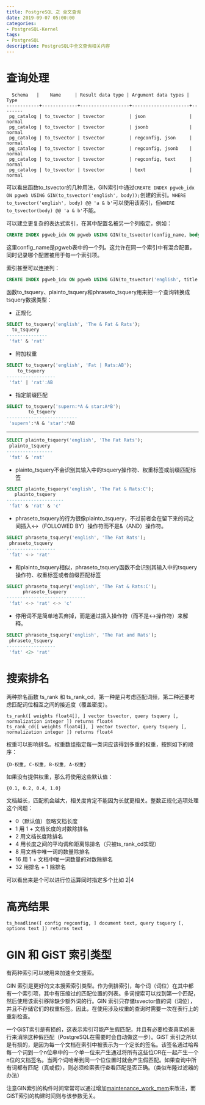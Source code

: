 ```yaml
---
title: PostgreSQL 之 全文查询
date: 2019-09-07 05:00:00
categories:
- PostgreSQL-Kernel
tags:
- PostgreSQL
description: PostgreSQL中全文查询相关内容
---
```


# 查询处理

```
  Schema   |    Name     | Result data type | Argument data types |  Type 
------------+-------------+------------------+---------------------+--------
 pg_catalog | to_tsvector | tsvector         | json                | normal
 pg_catalog | to_tsvector | tsvector         | jsonb               | normal
 pg_catalog | to_tsvector | tsvector         | regconfig, json     | normal
 pg_catalog | to_tsvector | tsvector         | regconfig, jsonb    | normal
 pg_catalog | to_tsvector | tsvector         | regconfig, text     | normal
 pg_catalog | to_tsvector | tsvector         | text                | normal
```

可以看出函数to_tsvector的几种用法，GIN索引中通过`CREATE INDEX pgweb_idx ON pgweb USING GIN(to_tsvector('english', body));`创建的索引。`WHERE to_tsvector('english', body) @@ 'a & b'`可以使用该索引，但`WHERE to_tsvector(body) @@ 'a & b'`不能。

可以建立更复杂的表达式索引，在其中配置名被另一个列指定，例如： 

```sql
CREATE INDEX pgweb_idx ON pgweb USING GIN(to_tsvector(config_name, body));
```

这里config_name是pgweb表中的一个列。这允许在同一个索引中有混合配置，同时记录哪个配置被用于每一个索引项。

索引甚至可以连接列：

```sql
CREATE INDEX pgweb_idx ON pgweb USING GIN(to_tsvector('english', title || ' ' || body));
```

函数to_tsquery、plainto_tsquery和phraseto_tsquery用来把一个查询转换成tsquery数据类型：

* 正规化

```sql
SELECT to_tsquery('english', 'The & Fat & Rats');
  to_tsquery  
---------------
 'fat' & 'rat'
```

* 附加权重

```sql
SELECT to_tsquery('english', 'Fat | Rats:AB');
    to_tsquery   
------------------
 'fat' | 'rat':AB
```

* 指定前缀匹配

```sql
SELECT to_tsquery('supern:*A & star:A*B');
        to_tsquery       
--------------------------
 'supern':*A & 'star':*AB
```

---

```sql
SELECT plainto_tsquery('english', 'The Fat Rats');
 plainto_tsquery
-----------------
 'fat' & 'rat'
```

* plainto_tsquery不会识别其输入中的tsquery操作符、权重标签或前缀匹配标签

```sql
SELECT plainto_tsquery('english', 'The Fat & Rats:C');
   plainto_tsquery  
---------------------
 'fat' & 'rat' & 'c'
```

* phraseto_tsquery的行为很像plainto_tsquery，不过前者会在留下来的词之间插入<->（FOLLOWED BY）操作符而不是&（AND）操作符。

```sql
SELECT phraseto_tsquery('english', 'The Fat Rats');
 phraseto_tsquery
------------------
 'fat' <-> 'rat'
```

* 和plainto_tsquery相似，phraseto_tsquery函数不会识别其输入中的tsquery操作符、权重标签或者前缀匹配标签

```sql
SELECT phraseto_tsquery('english', 'The Fat & Rats:C');
      phraseto_tsquery
-----------------------------
 'fat' <-> 'rat' <-> 'c'
```

* 停用词不是简单地丢弃掉，而是通过插入<N>操作符（而不是<->操作符）来解释。

```sql
SELECT phraseto_tsquery('english', 'The Fat and Rats');
 phraseto_tsquery
------------------
 'fat' <2> 'rat'
```

# 搜索排名

两种排名函数  ts_rank 和 ts_rank_cd，第一种是只考虑匹配词频，第二种还要考虑匹配词位相互之间的接近度（覆盖密度）。

```
ts_rank([ weights float4[], ] vector tsvector, query tsquery [, normalization integer ]) returns float4
ts_rank_cd([ weights float4[], ] vector tsvector, query tsquery [, normalization integer ]) returns float4
```

权重可以影响排名。权重数组指定每一类词应该得到多重的权重，按照如下的顺序：

`{D-权重, C-权重, B-权重, A-权重}`

如果没有提供权重，那么将使用这些默认值：

`{0.1, 0.2, 0.4, 1.0}`

文档越长，匹配机会越大，相关度肯定不能因为长就更相关。整数正规化选项处理这个问题：

* 0（默认值）忽略文档长度
* 1 用 1 + 文档长度的对数除排名
* 2 用文档长度除排名
* 4 用长度之间的平均调和距离除排名（只被ts_rank_cd实现）
* 8 用文档中唯一词的数量除排名
* 16 用 1 + 文档中唯一词数量的对数除排名
* 32 用排名 + 1 除排名

可以看出来是个可以进行位运算同时指定多个比如 2|4


# 高亮结果

```
ts_headline([ config regconfig, ] document text, query tsquery [, options text ]) returns text
```

# GIN 和 GiST 索引类型

有两种索引可以被用来加速全文搜索。

GIN 索引是更好的文本搜索索引类型。作为倒排索引，每个词（词位）在其中都有一个索引项，其中有压缩过的匹配位置的列表。多词搜索可以找到第一个匹配，然后使用该索引移除缺少额外词的行。GIN 索引只存储tsvector值的词（词位），并且不存储它们的权重标签。因此，在使用涉及权重的查询时需要一次在表行上的重新检查。

一个GiST索引是有损的，这表示索引可能产生假匹配，并且有必要检查真实的表行来消除这种假匹配（PostgreSQL在需要时会自动做这一步）。GiST 索引之所以是有损的，是因为每一个文档在索引中被表示为一个定长的签名。该签名通过哈希每一个词到一个n位串中的一个单一位来产生通过将所有这些位OR在一起产生一个n位的文档签名。当两个词哈希到同一个位位置时就会产生假匹配。如果查询中所有词都有匹配（真或假），则必须检索表行查看匹配是否正确。（类似布隆过滤器的办法）

注意GIN索引的构件时间常常可以通过增加[maintenance_work_mem](http://www.postgres.cn/docs/11/runtime-config-resource.html#GUC-MAINTENANCE-WORK-MEM)来改进，而GiST索引的构建时间则与该参数无关。


